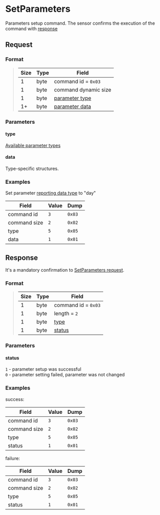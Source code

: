 # SetParameters

Parameters setup command. The sensor confirms the execution of the command with [response](#response)


## Request

### Format

> Size | Type | Field
> -----|------|-------
> 1    | byte | command id = `0x03`
> 1    | byte | command dynamic size
> 1    | byte | [parameter type](#type)
> 1+   | byte | [parameter data](#data)

### Parameters

#### **type**

[Available parameter types](../parameter-types.md)

#### **data**

Type-specific structures.

### Examples

Set parameter [reporting data type](../parameter-types.md#reporting-data-type) to "day"

 Field        | Value | Dump
--------------|-------|------
 command id   | `3`   | `0x03`
 command size | `2`   | `0x02`
 type         | `5`   | `0x05`
 data         | `1`   | `0x01`


## Response

It's a mandatory confirmation to [SetParameters request](./SetParameters.md#request).

### Format

> Size | Type | Field
> -----|------|-------
> 1    | byte | command id = `0x03`
> 1    | byte | length = `2`
> 1    | byte | [type](#type)
> 1    | byte | [status](#status)

### Parameters

#### **status**

`1` - parameter setup was successful <br>
`0` - parameter setting failed, parameter was not changed

### Examples

success:

 Field        | Value | Dump
--------------|-------|------
 command id   | `3`   | `0x03`
 command size | `2`   | `0x02`
 type         | `5`   | `0x05`
 status       | `1`   | `0x01`

failure:

 Field        | Value | Dump
--------------|-------|------
 command id   | `3`   | `0x03`
 command size | `2`   | `0x02`
 type         | `5`   | `0x05`
 status       | `1`   | `0x01`
